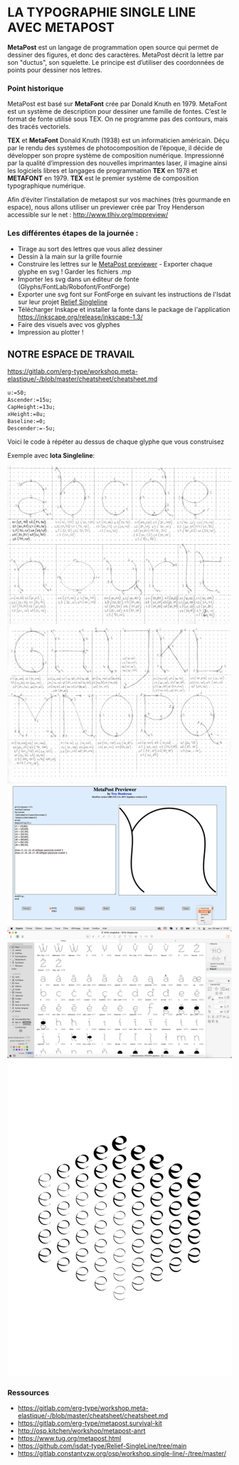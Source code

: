 # LA TYPOGRAPHIE SINGLE LINE AVEC METAPOST

**MetaPost** est un langage de programmation open source qui permet de dessiner des figures, et donc des caractères. MetaPost décrit la lettre par son "ductus", son squelette. 
Le principe est d’utiliser des coordonnées de points pour dessiner nos lettres.

### Point historique 
MetaPost est basé sur **MetaFont** crée par Donald Knuth en 1979. MetaFont est un système de description pour dessiner une famille de fontes. 
C’est le format de fonte utilisé sous TEX. On ne programme pas des contours, mais des tracés vectoriels.

**TEX** et **MetaFont**
Donald Knuth (1938) est un informaticien américain. Déçu par le rendu des systèmes de photocomposition de l’époque, il décide de développer son propre système de composition numérique. Impressionné par la qualité d’impression des nouvelles imprimantes laser, il imagine ainsi les logiciels libres et langages de programmation **TEX** en 1978 et **METAFONT** en 1979.
**TEX** est le premier système de composition typographique numérique.

Afin d’éviter l’installation de metapost sur vos machines (très gourmande en espace), nous allons utiliser un previewer crée par Troy Henderson accessible sur le net :
http://www.tlhiv.org/mppreview/

### Les différentes étapes de la journée :
* Tirage au sort des lettres que vous allez dessiner
* Dessin à la main sur la grille fournie
* Construire les lettres sur le [MetaPost previewer](http://www.tlhiv.org/mppreview/) - Exporter chaque glyphe en svg ! Garder les fichiers .mp
* Importer les svg dans un éditeur de fonte (Glyphs/FontLab/Robofont/FontForge)
* Exporter une svg font sur FontForge en suivant les instructions de l'Isdat sur leur projet [Relief Singleline](https://github.com/isdat-type/Relief-SingleLine/tree/main)
* Télécharger Inskape et installer la fonte dans le package de l'application
https://inkscape.org/release/inkscape-1.3/
* Faire des visuels avec vos glyphes
* Impression au plotter !

## NOTRE ESPACE DE TRAVAIL
https://gitlab.com/erg-type/workshop.meta-elastique/-/blob/master/cheatsheet/cheatsheet.md

```
u:=50;
Ascender:=15u;
CapHeight:=13u;
xHeight:=8u;
Baseline:=0;
Descender:=-5u;
```
Voici le code à répéter au dessus de chaque glyphe que vous construisez

Exemple avec **Iota Singleline**:

![Dessins Iota](https://github.com/CamilleWisniewski/Metapost-type-studio/blob/a83a03d8f76e4f8b9b74ed679ee05279ee329cb2/sources/iota1.png)
![Dessins Iota](https://github.com/CamilleWisniewski/Metapost-type-studio/blob/a83a03d8f76e4f8b9b74ed679ee05279ee329cb2/sources/iota4.png)
![Metapost Iota](https://github.com/CamilleWisniewski/Metapost-type-studio/blob/83480f8b3121f405f6855e49ac23304fb5028e95/sources/metapost-online.png)
![Glyphs Iota](https://github.com/CamilleWisniewski/Metapost-type-studio/blob/83480f8b3121f405f6855e49ac23304fb5028e95/sources/editeur-glyphes.png)
![Le Trait Iota](https://github.com/CamilleWisniewski/Metapost-type-studio/blob/a83a03d8f76e4f8b9b74ed679ee05279ee329cb2/sources/le-trait.png)

### Ressources

- https://gitlab.com/erg-type/workshop.meta-elastique/-/blob/master/cheatsheet/cheatsheet.md
- https://gitlab.com/erg-type/metapost.survival-kit
- http://osp.kitchen/workshop/metapost-anrt
- https://www.tug.org/metapost.html
- https://github.com/isdat-type/Relief-SingleLine/tree/main
- https://gitlab.constantvzw.org/osp/workshop.single-line/-/tree/master/
